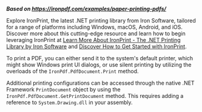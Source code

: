 ***Based on <https://ironpdf.com/examples/paper-printing-pdfs/>***

Explore IronPrint, the latest .NET printing library from Iron Software, tailored for a range of platforms including Windows, macOS, Android, and iOS. Discover more about this cutting-edge resource and learn how to begin leveraging IronPrint at [Learn More About IronPrint - The .NET Printing Library by Iron Software](https://ironsoftware.com/csharp/print/) and [Discover How to Get Started with IronPrint](https://ironsoftware.com/csharp/print/docs/).

To print a PDF, you can either send it to the system's default printer, which might show Windows print UI dialogs, or use silent printing by utilizing the overloads of the `IronPdf.PdfDocument.Print` method.

Additional printing configurations can be accessed through the native .NET Framework `PrintDocument` object by using the `IronPdf.PdfDocument.GetPrintDocument` method. This requires adding a reference to `System.Drawing.dll` in your assembly.
